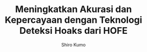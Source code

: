 ---
title: "Meningkatkan Akurasi dan Kepercayaan dengan Teknologi Deteksi Hoaks dari HOFE"
description: "Solusi deteksi hoaks yang andal untuk ruang digital yang lebih aman dan terinformasi."
author: "Shiro Kumo"
authorImage: "@/images/blog/brad.avif"
authorImageAlt: "Deskripsi Avatar"
pubDate: 2024-02-10
cardImage: "@/images/blog/post-2.avif"
cardImageAlt: "Seseorang menganalisis data di layar laptop"
readTime: 5
tags: ["deteksi hoaks", "machine learning", "keamanan"]
contents: [
        "Di era digital saat ini, penyebaran misinformasi menjadi kekhawatiran yang semakin besar. Di HOFE, kami berkomitmen untuk menyediakan solusi deteksi hoaks canggih yang memprioritaskan akurasi dan kepercayaan, memastikan informasi yang Anda temui dapat diandalkan dan terverifikasi.",
        "Algoritma pembelajaran mesin canggih kami, yang didukung oleh Recurrent Neural Networks (RNN), menganalisis teks dan URL untuk mendeteksi potensi hoaks. Dengan database referensi yang terus diperbarui, HOFE memberikan wawasan real-time dan menjamin standar akurasi serta keandalan yang tinggi.",
        "Namun, komitmen kami terhadap akurasi tidak berhenti di situ. Kami juga menyediakan dukungan pengguna yang komprehensif untuk membuat prosesnya lebih mudah. Baik Anda menggunakan aplikasi seluler kami atau platform web, HOFE dirancang agar ramah pengguna dan intuitif, memastikan siapa pun dapat memverifikasi kebenaran dengan cepat dan mudah.",
        "Yang membedakan HOFE adalah dedikasi kami terhadap pengembangan berkelanjutan. Kami terus meningkatkan algoritma dan memperluas database untuk tetap selangkah lebih maju dari hoaks yang muncul. Ini memastikan Anda selalu dilengkapi dengan informasi paling akurat dan terkini.",
        "Untuk perusahaan berskala besar, kami menawarkan solusi yang dapat disesuaikan dan terintegrasi dengan sistem yang sudah ada, memungkinkan organisasi Anda melawan misinformasi secara efisien dan efektif.",
        "Dengan teknologi deteksi hoaks dari HOFE, Anda dapat percaya bahwa Anda membuat keputusan yang terinformasi di dunia digital yang penuh ketidakpastian. Rasakan perbedaannya hari ini dan temukan mengapa begitu banyak pengguna memilih HOFE untuk kebutuhan deteksi hoaks mereka."
]
---
